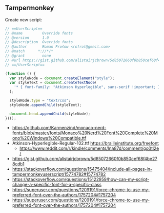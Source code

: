 ## Tampermonkey

Create new script:

```javascript
// ==UserScript==
// @name         Override fonts
// @version      1.0
// @description  Override fonts
// @author       Roman Frołow <rofrol@gmail.com>
// @match      *://*/*
// @grant        none
// @url https://gist.github.com/alistairjcbrown/5d85072660f0b850cef68f4be278cdb1
// ==/UserScript==

(function () {
  var styleNode = document.createElement("style");
  var styleText = document.createTextNode(
    '* { font-family: "Atkinson Hyperlegible", sans-serif !important; } code *, pre * { font-family: "Monaco NFM", Monaco, Menlo, monospace !important; }'
  );

  styleNode.type = "text/css";
  styleNode.appendChild(styleText);

  document.head.appendChild(styleNode);
})();
```

- https://github.com/Karmenzind/monaco-nerd-fonts/blob/master/fonts/Monaco%20Nerd%20Font%20Complete%20Mono%20Windows%20Compatible.ttf
- Atkinson-Hyperlegible-Regular-102.ttf https://brailleinstitute.org/freefont
  - https://www.reddit.com/r/kindle/comments/lna87d/comment/go0tl2e/
- https://gist.github.com/alistairjcbrown/5d85072660f0b850cef68f4be278cdb1
- https://stackoverflow.com/questions/15475404/include-all-pages-in-tampermonkeyuserscript/15774782#15774782
- https://stackoverflow.com/questions/15122959/how-can-my-script-change-a-specific-font-for-a-specific-class
- https://superuser.com/questions/1209191/force-chrome-to-use-my-preferred-font-over-the-authors/1757204#1757204
- https://superuser.com/questions/1209191/force-chrome-to-use-my-preferred-font-over-the-authors/1757204#1757204
